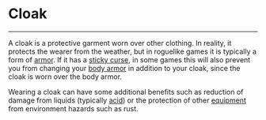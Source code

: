 # Cloak

---

A cloak is a protective garment worn over other clothing. In reality, it protects the wearer from the weather, but in roguelike games it is typically a form of [armor](armor.md). If it has a [sticky curse](sticky_curse.md), in some games this will also prevent you from changing your [body armor](body_armor.md) in addition to your cloak, since the cloak is worn over the body armor.

Wearing a cloak can have some additional benefits such as reduction of damage from liquids (typically [acid](acid.md)) or the protection of other [equipment](equipment.md) from environment hazards such as rust.
